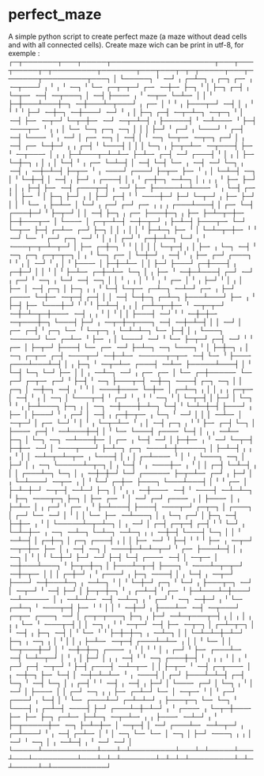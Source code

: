 # perfect_maze
A simple python script to create perfect maze (a maze without dead cells and with all connected cells).
Create maze wich can be print in utf-8, for exemple :
┌─┬───────┬───┬─────┬─────────────────────┬───┬───┬─────┬─┬─────────┬───────┬───┬───┬─┬─┬─────┬───┬───────┬─────────┬───┐
│ └─────┐ ╵ ╶─┘ ╷ ┌─┴─┐ ╷ ┌─┐ ┌─╴ ╷ ╶─┬───┘ ╷ ╵ ╷ ╵ ╶─┐ ╵ └─╴ ┌─┬─┬─┘ ┌─╴ ╶─┼─╴ ├─┐ ╵ │ ├─┐ ┌─┤ ╷ └─┬─╴ ╶─┤ ╶─┬───┐ │ ╶─┤
├───╴ ╷ ╵ ╶─┬─╴ └─┴─╴ │ │ ╵ ├─┼───┴───┼─┐ ╶─┼───┴─┬───┘ ╷ ┌─╴ │ ╵ ╵ ╷ ├───┬─┘ ╶─┤ │ ╷ ╵ ╵ ╵ ╵ ├─┘ ╶─┼─┐ ╶─┼───┘ ╶─┘ ╵ ╷ │
├─┐ ┌─┤ ╶─┬─┴─┐ ╶─┬─┐ ╵ │ ╶─┤ ├─╴ ╶─┬─┘ └─┬─┼─╴ ╶─┘ ╶─┬─┴─┤ ╷ ├─────┤ ╵ ╶─┴───╴ ╵ ├─┤ ╶───┬─╴ ╵ ╷ ╷ │ └─╴ └─┐ ┌─┐ ╶─┐ │ │
│ ├─┘ ╵ ┌─┘ ╷ └───┘ ╵ ┌─┤ ╶─┤ └───╴ ╵ ╷ ╶─┘ │ ┌─╴ ╶─┐ │ ╶─┤ │ ╵ ╶─┐ └─┬─╴ ╶─┬─┐ ┌─┘ │ ╷ ╶─┤ ┌─╴ └─┼─┘ ╷ ╷ ┌─┤ ╵ └───┤ │ │
│ └─┐ ╷ ├─┬─┴─╴ ╶─┬───┤ ├─╴ ╵ ╶─┬───╴ │ ╷ ╷ ├─┴───┬─┴─┴─╴ ├─┴─╴ ┌─┤ ╶─┘ ┌───┤ ╵ │ ╷ │ ├─╴ └─┼─┐ ╷ │ ╷ │ └─┤ ╵ ╷ ┌─╴ └─┴─┤
│ ╶─┤ └─┤ └─╴ ╷ ╶─┤ ╶─┘ └─┐ ╷ ╶─┤ ╷ ╶─┼─┴─┤ ├─┬─╴ ╵ ╷ ╶───┘ ┌───┘ ├─┬─╴ ├─╴ ╵ ╷ │ └─┴─┤ ╶─┐ │ ╵ └─┼─┤ │ ╶─┤ ╷ ├─┘ ╷ ┌───┤
│ ╷ ╵ ┌─┼─┐ ╶─┴─┐ │ ╷ ╷ ╷ ╵ ├─╴ ├─┘ ╷ │ ╷ ├─┤ ├─╴ ╶─┤ ┌───┬─┤ ╷ ╶─┘ ├─╴ ├─────┴─┴───╴ ╵ ╷ └─┤ ┌─╴ ╵ │ ├─╴ ╵ │ ├─┐ ├─┘ ╷ │
├─┘ ┌─┤ ╵ ╵ ╶───┼─┘ ├─┘ └─┬─┘ ╷ ├─╴ ├─┘ │ │ ╵ └─╴ ╷ ├─┴─╴ │ └─┘ ╷ ┌─┘ ┌─┘ ┌─╴ ╷ ╷ ╷ ┌───┴───┤ │ ┌─╴ └─┤ ┌───┼─┘ ╵ ├─┬─┘ │
│ ╶─┤ ├─┐ ╷ ┌─╴ ├───┼─┐ ╷ ├─╴ ├─┴─┬─┼─╴ ├─┼───┬─╴ │ └───╴ │ ┌─┬─┴─┤ ╶─┼─┬─┘ ╷ ├─┴─┤ ├───┬─╴ └─┘ └─┬─╴ ├─┤ ┌─┴─╴ ┌─┘ ├─┐ │
│ ╷ │ │ ╵ ├─┴─┐ ├─╴ ╵ │ └─┴─┬─┼─╴ ╵ ╵ ╶─┘ └─╴ ╵ ┌─┘ ┌─┐ ╶─┘ ╵ │ ╷ │ ┌─┘ ╵ ┌─┼─┴─┐ └─┘ ╷ ╵ ╶───┬─┬─┴─┬─┘ │ ├─╴ ┌─┼─┐ ╵ ╵ │
│ │ │ └─┬─┤ ╷ │ ├─╴ ╷ └─┐ ╶─┤ ╵ ╶─┐ ┌─┐ ┌─┬─┬─┐ │ ╷ ╵ └─┐ ┌─╴ │ └─┼─┘ ╷ ╶─┤ ╵ ╷ ├─╴ ┌─┘ ┌───┐ ╵ ╵ ╷ │ ╶─┘ ╵ ╷ │ ╵ ├───╴ │
├─┼─┴─╴ │ │ ├─┘ ├───┘ ┌─┼───┤ ╷ ┌─┼─┘ │ │ ╵ │ ╵ ├─┴─╴ ┌─┼─┴─╴ └─┐ │ ╷ ├─╴ ╵ ╶─┼─┴───┤ ┌─┘ ╶─┘ ╷ ┌─┘ ╵ ╶─┐ ╷ └─┘ ╶─┤ ╶─┐ │
│ ╵ ╷ ╷ │ ╵ ╵ ╷ ╵ ┌─╴ │ ╵ ╷ ├─┘ ╵ │ ╷ │ ├─╴ │ ╶─┤ ┌─┐ │ ├─┐ ╷ ╷ ╵ └─┤ └─┬─╴ ┌─┴─┐ ╶─┴─┘ ┌─╴ ╷ ├─┘ ┌───╴ └─┼─╴ ╶─┬─┤ ┌─┤ │
│ ╶─┤ └─┼─┐ ┌─┴─┐ ├───┴───┘ ├─╴ ╷ ╵ ├─┤ ├─╴ └───┼─┘ ╵ ╵ ╵ ├─┴─┤ ╷ ╷ │ ┌─┴─┬─┼─╴ ╵ ╶─┬─┬─┘ ╶─┼─┴─┬─┼───╴ ╶─┤ ╷ ╷ ╵ │ ╵ │ │
├───┤ ╶─┘ ╵ ╵ ╶─┼─┼─╴ ╶─┬───┼─┐ └───┤ ├─┘ ╷ ╶─┬─┼─┬───┐ ╶─┤ ╶─┼─┴─┤ │ │ ╶─┘ │ ┌─╴ ┌─┤ ╵ ┌─┐ └─╴ ╵ └─┬─┐ ╷ └─┴─┴─┐ └─╴ ├─┤
│ ╷ └───┐ ╶─────┘ └─╴ ┌─┴─╴ ╵ ├─╴ ╷ │ └───┘ ╶─┘ ╵ └─╴ ├─┬─┘ ┌─┤ ╶─┘ ╵ ╵ ┌─╴ │ ├─┬─┘ ├───┤ └─╴ ┌─╴ ╶─┘ ├─┴─┐ ╶─┐ └───┐ ╵ │
├─┼─┐ ╷ │ ╶─┐ ┌─┬─╴ ┌─┤ ╶───┬─┘ ╶─┼─┴─╴ ╶─────┬─┬─╴ ╶─┤ └─╴ ╵ ├───╴ ┌───┴───┴─┤ │ ╷ ├─┐ ╵ ╶─┬─┴─╴ ┌───┤ ╶─┴─╴ ├─────┴───┤
│ ╵ └─┤ └─┐ └─┘ ├─╴ │ │ ╷ ╶─┴─┐ ╶─┘ ╷ ┌─╴ ┌─╴ │ └─╴ ┌─┼─────╴ └─╴ ┌─┘ ┌─┬─╴ ┌─┘ ╵ ├─┤ ╵ ╶─┐ ├───┬─┤ ╶─┼─┐ ╶───┤ ┌─┐ ╶─┐ │
│ ┌─┐ │ ╶─┼─┐ ╶─┤ ╷ ╵ ╵ │ ╶───┼───╴ └─┼─╴ │ ┌─┴─┐ ╷ │ │ ╷ ╷ ┌─┬─╴ │ ╶─┤ ╵ ╷ │ ╶─┐ │ └───┬─┤ ╵ ┌─┘ ╵ ╷ ╵ ╵ ╶─┐ ╵ │ └─┬─┤ │
├─┘ │ └─┐ ╵ ╵ ╷ ├─┴───┐ ├─┐ ╷ │ ╶─┐ ╶─┼───┼─┴─┐ └─┤ ╵ └─┴─┼─┤ ├───┘ ╷ ├─╴ │ ├───┘ ╵ ╷ ┌─┘ │ ╶─┤ ╷ ┌─┼─┬─╴ ╷ └─┐ ╵ ╶─┘ │ │
│ ╶─┴─╴ │ ╶─┬─┘ │ ┌─╴ └─┘ ╵ │ ╵ ╷ └─┬─┴─╴ ╵ ╷ │ ╶─┤ ┌─┐ ╷ ╵ ╵ ├─╴ ┌─┤ └─┐ │ ├───╴ ┌─┤ ╵ ╶─┴───┼─┤ │ ╵ └─╴ └───┤ ┌───╴ └─┤
│ ╷ ╷ ╶─┴─╴ ├─┐ │ └─┐ ╶─┐ ╶─┴───┼─╴ │ ┌─╴ ╷ └─┤ ╶─┘ │ ├─┼─╴ ╷ ╵ ╶─┘ └─┬─┤ ├─┼─╴ ╶─┘ │ ╶───┬───┘ ├─┴─┐ ┌─┐ ╶───┴─┼─────┐ │
├─┴─┤ ╷ ╷ ╷ ╵ │ │ ╶─┴─┬─┴─┬─╴ ╷ └───┤ │ ╷ │ ┌─┴───╴ ╵ │ ╵ ╷ └───┐ ╶─┐ │ ├─┘ │ ╷ ╶─┐ └─────┴─┬─┐ │ ╷ └─┤ ╵ ╷ ╶───┼─╴ ╷ ╵ │
│ ┌─┤ └─┴─┤ ╷ │ │ ┌───┴─┐ └─┐ │ ╷ ╶─┼─┼─┘ └─┘ ┌─────╴ ├─┬─┴─╴ ┌─┘ ╷ ├─┘ │ ╷ └─┴───┘ ╶─┬─╴ ╷ │ ╵ └─┘ ┌─┼─╴ ├───┐ └───┴───┤
│ ╵ ╵ ┌─╴ │ ├─┴─┼─┘ ╶─┬─┤ ╶─┴─┘ ├─┐ │ ╵ ╷ ╷ ╶─┼───╴ ╶─┤ ╵ ╶───┤ ╶─┴─┴─┐ ╵ ├─┐ ╶───┬─┐ ├─┐ │ ├─╴ ┌─╴ ╵ │ ╶─┘ ┌─┘ ┌───╴ ╷ │
├───╴ │ ╷ ├─┴─╴ │ ╷ ┌─┘ ╵ ┌─╴ ╷ ╵ ├─┴───┤ ├───┤ ╶───┬─┘ ┌─┬─┐ │ ┌───┐ │ ┌─┘ └─╴ ╶─┘ │ ╵ │ │ └─╴ ├─╴ ╶─┴───┐ │ ╷ └─┐ ┌─┘ │
├─┐ ╶─┤ ├─┼─╴ ╷ ╵ │ └─────┴─┬─┴─┐ │ ╷ ╶─┘ │ ┌─┤ ┌─┬─┤ ┌─┤ ╵ ╵ └─┘ ╷ └─┴─┼─╴ ╷ ╶─┐ ╶─┴─┐ └─┴─┐ ╶─┴─┐ ╷ ╷ ╶─┼─┤ └───┤ └─┐ │
│ ╵ ╶─┴─┤ │ ┌─┼─┐ │ ┌─┐ ┌───┤ ╷ │ │ ├─╴ ╶─┘ ╵ ├─┤ ╵ ╵ ╵ ├─╴ ╷ ╶─┬─┘ ╶─┬─┼─╴ ├─╴ │ ╷ ╶─┤ ╶─┐ │ ╶───┼─┴─┴─┬─┘ ╵ ┌─╴ ├───┴─┤
│ ╷ ╶─┐ │ ╵ │ ╵ └─┼─┘ ├─┘ ╶─┘ ├─┤ └─┤ ┌───╴ ╶─┤ │ ╶─┬─╴ │ ╶─┼───┴───┐ ╵ ├─┬─┼─┐ │ ├───┴─┬─┤ ├───┐ ╵ ╶───┴─┬─┬─┘ ╶─┼─┬─╴ │
│ │ ┌─┼─┘ ╷ ╵ ┌───┘ ╷ ├─┐ ╶───┤ │ ╷ └─┤ ╷ ╶─┬─┘ ├───┘ ╶─┼───┴─┐ ╷ ╶─┴─┐ ╵ │ ╵ └─┼─┘ ┌─┐ ╵ └─┘ ╷ ├───┬─┐ ╶─┘ │ ╶─┬─┘ ╵ ╶─┤
├─┘ │ ├─┬─┼─┐ ╵ ╷ ┌─┴─┤ ╵ ┌─╴ ╵ ├─┴───┴─┼───┘ ╶─┴─────╴ │ ╷ ╶─┴─┴─╴ ╶─┤ ╶─┴─┐ ╷ ╵ ┌─┘ ╵ ╶─┐ ╶─┼─┘ ╷ ╵ └─╴ ┌─┴─┐ ╵ ╶───┬─┤
├─╴ ╵ ╵ │ │ ╵ ╶─┼─┘ ╷ ├───┴─╴ ╶─┤ ╶─┬───┘ ┌─┬─╴ ┌───┐ ╶─┘ │ ┌─┬─┬───┐ ├─┐ ╷ ├─┘ ╶─┴─┬───┬─┤ ╷ │ ╷ │ ╷ ╷ ╷ └─╴ ╵ ╶───┬─┤ │
│ ╶─┐ ╷ ╵ ╵ ╶─┬─┘ ╶─┤ ├─╴ ╶─┬─┐ │ ┌─┴─┬─┐ │ ╵ ╶─┤ ╷ ├─┐ ╶─┤ │ ╵ └─╴ ╵ ╵ ├─┼─┼─┐ ╷ ╶─┴─┐ │ │ └─┴─┴─┼─┴─┘ ├─┐ ╷ ╶─┐ ╷ │ ╵ │
│ ╷ ├─┴─╴ ╶─┬─┤ ┌───┴─┴─╴ ╷ │ │ ╵ └─╴ │ │ └─┬───┼─┘ │ ╵ ╶─┼─┼─┐ ┌───╴ ╷ ╵ │ ╵ ╵ │ ╷ ┌─┘ ╵ ├─╴ ┌───┴─╴ ╶─┤ └─┴─┬─┘ │ ╵ ╷ │
├─┘ │ ╷ ╷ ╶─┤ ╵ ╵ ╶─┐ ┌───┼─┤ ╵ ╷ ╷ ╷ ╵ │ ╷ ╵ ┌─┘ ┌─┤ ╶─┬─┘ ╵ ├─┤ ┌───┤ ╶─┴─┬─╴ │ │ ├─┬─╴ ╵ ╶─┤ ┌─┬───╴ │ ╷ ╶─┼─┐ ├─╴ └─┤
│ ╶─┼─┴─┴─╴ ╵ ╷ ╶───┤ │ ┌─┘ ├───┴─┴─┤ ┌─┤ └─┐ ╵ ╶─┤ └─┐ │ ╷ ┌─┤ ╵ ╵ ╶─┤ ╷ ╶─┤ ╷ ├─┘ │ └───╴ ┌─┘ │ └─┐ ╷ ╵ │ ╶─┘ │ ├───╴ │
│ ┌─┘ ╶─┐ ╷ ╷ ├─╴ ┌─┴─┘ └─╴ │ ╶─┬─╴ ╵ │ ╵ ┌─┘ ┌───┘ ╷ └─┤ │ ╵ └─╴ ┌───┴─┘ ┌─┴─┴─┘ ╷ ├───┬─┐ └─╴ └─┐ ╵ └───┤ ╷ ┌─┴─┤ ╶───┤
├─┘ ┌───┴─┼─┴─┘ ╷ ╵ ┌───╴ ╷ └─┬─┼───╴ ├─╴ ├─╴ ├─┐ ┌─┴─╴ ├─┴─┐ ╶─┬─┴─╴ ╷ ╷ ├───╴ ╶─┴─┘ ╷ ╵ ├─┬─────┼─╴ ╶─┐ ├─┴─┼─╴ │ ╶─┬─┤
│ ╶─┘ ┌───┴─╴ ╶─┴─┬─┘ ╷ ┌─┴───┘ ╵ ╷ ╶─┤ ┌─┴─╴ │ ╵ │ ╶─┐ └─╴ └─╴ │ ╶─┐ │ ├─┘ ╶───┐ ╷ ╷ │ ╶─┘ ╵ ╶─┐ │ ╷ ╶─┴─┤ ╷ ╵ ╶─┘ ╶─┘ │
└─────┴───────────┴───┴─┴─────────┴───┴─┴─────┴───┴───┴─────────┴───┴─┴─┴───────┴─┴─┴─┴─────────┴─┴─┴─────┴─┴───────────┘
